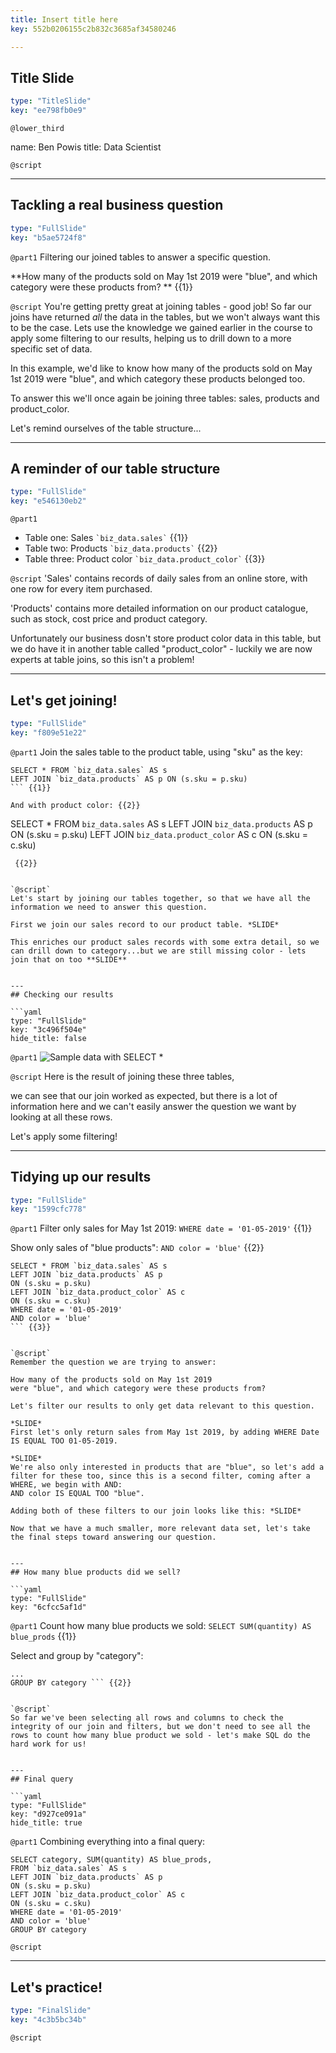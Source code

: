 ```yaml
---
title: Insert title here
key: 552b0206155c2b832c3685af34580246

---
```

## Title Slide

```yaml
type: "TitleSlide"
key: "ee798fb0e9"
```

`@lower_third`

name: Ben Powis
title: Data Scientist


`@script`



---
## Tackling a real business question

```yaml
type: "FullSlide"
key: "b5ae5724f8"
```

`@part1`
Filtering our joined tables to answer a specific question.

**How many of the products sold on May 1st 2019 were "blue", and which category were these products from?  ** {{1}}


`@script`
You're getting pretty great at joining tables - good job! So far our joins have returned *all* the data in the tables, but we won't always want this to be the case. Lets use the knowledge we gained earlier in the course to apply some filtering to our results, helping us to drill down to a more specific set of data. 

In this example, we'd like to know how many of the products sold on May 1st 2019 were "blue", and which category these products belonged too.

To answer this we'll once again be joining three tables: sales, products and product_color. 

Let's remind ourselves of the table structure...


---
## A reminder of our table structure

```yaml
type: "FullSlide"
key: "e546130eb2"
```

`@part1`
- Table one: Sales ``` `biz_data.sales` ``` {{1}}
- Table two: Products  ``` `biz_data.products` ``` {{2}}
- Table three: Product color ``` `biz_data.product_color` ``` {{3}}


`@script`
'Sales' contains records of daily sales from an online store, with one row for every item purchased.

'Products' contains more detailed information on our product catalogue, such as stock, cost price and product category.

Unfortunately our business dosn't store product color data in this table, but we do have it in another table called "product_color" - luckily we are now experts at table joins, so this isn't a problem!


---
## Let's get joining!

```yaml
type: "FullSlide"
key: "f809e51e22"
```

`@part1`
Join the sales table to the product table, using "sku" as the key:
``` 
SELECT * FROM `biz_data.sales` AS s
LEFT JOIN `biz_data.products` AS p ON (s.sku = p.sku)
``` {{1}}

And with product color: {{2}}
```
SELECT * FROM `biz_data.sales` AS s
LEFT JOIN `biz_data.products` AS p
ON (s.sku = p.sku)
LEFT JOIN `biz_data.product_color` AS c
ON (s.sku = c.sku)
```
 {{2}}


`@script`
Let's start by joining our tables together, so that we have all the information we need to answer this question.

First we join our sales record to our product table. *SLIDE*

This enriches our product sales records with some extra detail, so we can drill down to category...but we are still missing color - lets join that on too **SLIDE**


---
## Checking our results

```yaml
type: "FullSlide"
key: "3c496f504e"
hide_title: false
```

`@part1`
![Sample data with SELECT *](https://assets.datacamp.com/production/repositories/5081/datasets/929412047a17e211531f281ac61ba82371124909/Screen%20Shot%202019-06-02%20at%2019.32.55.png)


`@script`
Here is the result of joining these three tables,

we can see that our join worked as expected, but there is a lot of information here and we can't easily answer the question we want by looking at all these rows.

Let's apply some filtering!


---
## Tidying up our results

```yaml
type: "FullSlide"
key: "1599cfc778"
```

`@part1`
Filter only sales for May 1st 2019:
``` WHERE date = '01-05-2019' ``` {{1}}

Show only sales of "blue products":
``` AND color = 'blue' ``` {{2}}

```
SELECT * FROM `biz_data.sales` AS s
LEFT JOIN `biz_data.products` AS p
ON (s.sku = p.sku)
LEFT JOIN `biz_data.product_color` AS c
ON (s.sku = c.sku)
WHERE date = '01-05-2019'
AND color = 'blue'
``` {{3}}


`@script`
Remember the question we are trying to answer:

How many of the products sold on May 1st 2019 
were "blue", and which category were these products from?

Let's filter our results to only get data relevant to this question.

*SLIDE*
First let's only return sales from May 1st 2019, by adding WHERE Date IS EQUAL TOO 01-05-2019.

*SLIDE*
We're also only interested in products that are "blue", so let's add a filter for these too, since this is a second filter, coming after a WHERE, we begin with AND:
AND color IS EQUAL TOO "blue".

Adding both of these filters to our join looks like this: *SLIDE*

Now that we have a much smaller, more relevant data set, let's take the final steps toward answering our question.


---
## How many blue products did we sell?

```yaml
type: "FullSlide"
key: "6cfcc5af1d"
```

`@part1`
Count how many blue products we sold:
```SELECT SUM(quantity) AS blue_prods``` {{1}}

Select and group by "category":
```SELECT category
...
GROUP BY category ``` {{2}}


`@script`
So far we've been selecting all rows and columns to check the integrity of our join and filters, but we don't need to see all the rows to count how many blue product we sold - let's make SQL do the hard work for us!


---
## Final query

```yaml
type: "FullSlide"
key: "d927ce091a"
hide_title: true
```

`@part1`
Combining everything into a final query:
```
SELECT category, SUM(quantity) AS blue_prods,
FROM `biz_data.sales` AS s
LEFT JOIN `biz_data.products` AS p
ON (s.sku = p.sku)
LEFT JOIN `biz_data.product_color` AS c
ON (s.sku = c.sku)
WHERE date = '01-05-2019'
AND color = 'blue'
GROUP BY category
```


`@script`



---
## Let's practice!

```yaml
type: "FinalSlide"
key: "4c3b5bc34b"
```

`@script`


